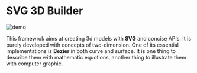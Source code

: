 # SVG 3D Builder

![demo](https://raw.githubusercontent.com/captainwz/svg-3d-builder/master/demo.gif)

This framewrok aims at creating 3d models with **SVG** and concise APIs. It is purely developed with concepts of two-dimension.
One of its essential implementations is **Bezier** in both curve and surface. 
It is one thing to describe them with mathematic equotions, another thing to illustrate them with computer graphic.

